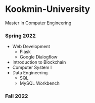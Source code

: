 # Kookmin-University

Master in Computer Engineering

### Spring 2022

- Web Development
  -  Flask
  -  Google Dialogflow
- Introduction to Blockchain
- Computer System I
- Data Engineering
  -  SQL
  -  MySQL Workbench

### Fall 2022
